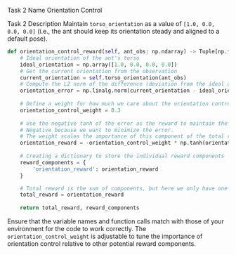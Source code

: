 Task 2 Name
Orientation Control

Task 2 Description
Maintain `torso_orientation` as a value of `[1.0, 0.0, 0.0, 0.0]` (i.e., the ant should keep its orientation steady and aligned to a default pose).

```python
def orientation_control_reward(self, ant_obs: np.ndarray) -> Tuple[np.float64, Dict[str, np.float64]]:
    # Ideal orientation of the ant's torso
    ideal_orientation = np.array([1.0, 0.0, 0.0, 0.0])
    # Get the current orientation from the observation
    current_orientation = self.torso_orientation(ant_obs)
    # Compute the L2 norm of the difference (deviation from the ideal orientation)
    orientation_error = np.linalg.norm(current_orientation - ideal_orientation)
    
    # Define a weight for how much we care about the orientation control
    orientation_control_weight = 0.3
    
    # Use the negative tanh of the error as the reward to maintain the orientation.
    # Negative because we want to minimize the error.
    # The weight scales the importance of this component of the total reward.
    orientation_reward = -orientation_control_weight * np.tanh(orientation_error)
    
    # Creating a dictionary to store the individual reward components
    reward_components = {
        'orientation_reward': orientation_reward
    }

    # Total reward is the sum of components, but here we only have one component
    total_reward = orientation_reward
    
    return total_reward, reward_components
```
Ensure that the variable names and function calls match with those of your environment for the code to work correctly. The `orientation_control_weight` is adjustable to tune the importance of orientation control relative to other potential reward components.